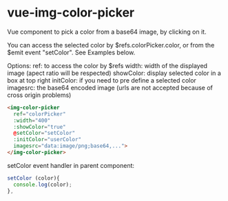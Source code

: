 # vue-img-color-picker
Vue component to pick a color from a base64 image, by clicking on it.

You can access the selected color by $refs.colorPicker.color, or from the $emit event "setColor".
See Examples below.

Options:
ref: to access the color by $refs
width: width of the displayed image (apect ratio will be respected)
showColor: display selected color in a box at top right
initColor: if you need to pre define a selected color
imagesrc: the base64 encoded image (urls are not accepted because of cross origin problems)

``` html 
<img-color-picker
  ref="colorPicker"
  :width="400"
  :showColor="true"
  @setColor="setColor"
  :initColor="userColor"
  imagesrc="data:image/png;base64,...">
</img-color-picker>
```

setColor event handler in parent component:
``` js
setColor (color){
  console.log(color);
},
```
